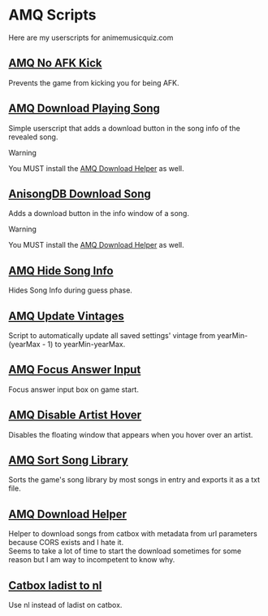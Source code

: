 # AMQ Scripts

Here are my userscripts for animemusicquiz.com

## [AMQ No AFK Kick](https://github.com/Hadarios/AMQ-Scripts/raw/master/amqNoAFKKick.user.js)
Prevents the game from kicking you for being AFK.  

## [AMQ Download Playing Song](https://github.com/Hadarios/AMQ-Scripts/raw/master/downloadPlayingSong.user.js)
Simple userscript that adds a download button in the song info of the revealed song.  
 
> [!WARNING]  
> You MUST install the [AMQ Download Helper](#amq-download-helper) as well.

## [AnisongDB Download Song](https://github.com/Hadarios/AMQ-Scripts/raw/master/downloadSongAnisongdb.user.js)
Adds a download button in the info window of a song.  

> [!WARNING]  
> You MUST install the [AMQ Download Helper](#amq-download-helper) as well.

## [AMQ Hide Song Info](https://github.com/Hadarios/AMQ-Scripts/raw/master/amqHideSongInfo.user.js)
Hides Song Info during guess phase.  

## [AMQ Update Vintages](https://github.com/Hadarios/AMQ-Scripts/raw/master/amqUpdateVintages.user.js)
Script to automatically update all saved settings' vintage from yearMin-(yearMax - 1) to yearMin-yearMax.  

## [AMQ Focus Answer Input](https://github.com/Hadarios/AMQ-Scripts/raw/master/amqFocusAnswerInput.user.js)
Focus answer input box on game start.  

## [AMQ Disable Artist Hover](https://github.com/Hadarios/AMQ-Scripts/raw/master/amqDisableArtistHover.user.js)
Disables the floating window that appears when you hover over an artist.  

## [AMQ Sort Song Library](https://github.com/Hadarios/AMQ-Scripts/raw/master/amqSortSongLibrary.user.js)
Sorts the game's song library by most songs in entry and exports it as a txt file.

## [AMQ Download Helper](https://github.com/Hadarios/AMQ-Scripts/raw/master/amqDownloadHelper.user.js)
Helper to download songs from catbox with metadata from url parameters because CORS exists and I hate it.  
Seems to take a lot of time to start the download sometimes for some reason but I am way to incompetent to know why.  

## [Catbox ladist to nl](https://github.com/Hadarios/AMQ-Scripts/raw/master/catboxladistnl.user.js)
Use nl instead of ladist on catbox.  
